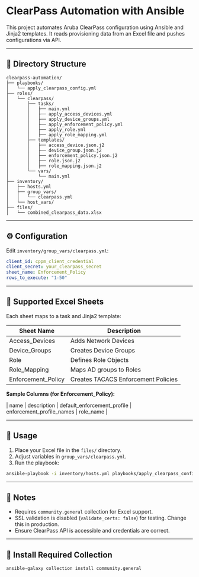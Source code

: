 # ClearPass Automation with Ansible

This project automates Aruba ClearPass configuration using Ansible and Jinja2 templates. It reads provisioning data from an Excel file and pushes configurations via API.

---

## 📁 Directory Structure

```
clearpass-automation/
├── playbooks/
│   └── apply_clearpass_config.yml
├── roles/
│   └── clearpass/
│       ├── tasks/
│       │   ├── main.yml
│       │   ├── apply_access_devices.yml
│       │   ├── apply_device_groups.yml
│       │   ├── apply_enforcement_policy.yml
│       │   ├── apply_role.yml
│       │   ├── apply_role_mapping.yml
│       ├── templates/
│       │   ├── access_device.json.j2
│       │   ├── device_group.json.j2
│       │   ├── enforcement_policy.json.j2
│       │   ├── role.json.j2
│       │   ├── role_mapping.json.j2
│       └── vars/
│           └── main.yml
├── inventory/
│   ├── hosts.yml
│   ├── group_vars/
│   │   └── clearpass.yml
│   └── host_vars/
├── files/
│   └── combined_clearpass_data.xlsx
```

---

## ⚙️ Configuration

Edit `inventory/group_vars/clearpass.yml`:

```yaml
client_id: cppm_client_credential
client_secret: your_clearpass_secret
sheet_name: Enforcement_Policy
rows_to_execute: "1-50"
```

---

## 🧾 Supported Excel Sheets

Each sheet maps to a task and Jinja2 template:

| Sheet Name          | Description                        |
|---------------------|------------------------------------|
| Access_Devices       | Adds Network Devices               |
| Device_Groups        | Creates Device Groups              |
| Role                 | Defines Role Objects               |
| Role_Mapping         | Maps AD groups to Roles            |
| Enforcement_Policy   | Creates TACACS Enforcement Policies|

**Sample Columns (for Enforcement_Policy):**

| name | description | default_enforcement_profile | enforcement_profile_names | role_name |

---

## 🚀 Usage

1. Place your Excel file in the `files/` directory.
2. Adjust variables in `group_vars/clearpass.yml`.
3. Run the playbook:

```bash
ansible-playbook -i inventory/hosts.yml playbooks/apply_clearpass_config.yml
```

---

## 📝 Notes

- Requires `community.general` collection for Excel support.
- SSL validation is disabled (`validate_certs: false`) for testing. Change this in production.
- Ensure ClearPass API is accessible and credentials are correct.

---

## 🔧 Install Required Collection

```bash
ansible-galaxy collection install community.general
```
